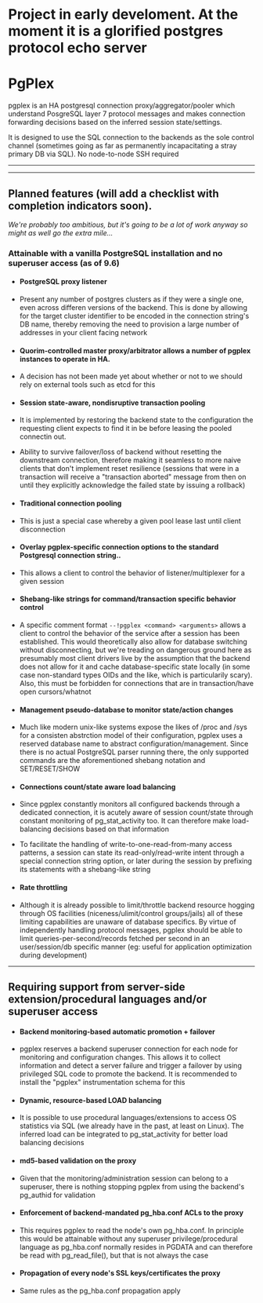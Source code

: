 # Project in early develoment. At the moment it is a glorified postgres protocol echo server




# PgPlex



pgplex is an HA postgresql connection proxy/aggregator/pooler which understand PosgreSQL layer 7 protocol messages and makes connection forwarding decisions based on the inferred session state/settings.

It is designed to use the SQL connection to the backends as the sole control channel (sometimes going as far as permanently incapacitating a stray primary DB via SQL). No node-to-node SSH required

---
---

## Planned features (will add a checklist with completion indicators soon).
_We're probably too ambitious, but it's going to be a lot of work anyway so might as well go the extra mile..._


### Attainable with a vanilla PostgreSQL installation and no superuser access (as of 9.6)

* #### PostgreSQL proxy listener
 * Present any number of postgres clusters as if they were a single one, even across differen versions of the backend. This is done by allowing for the target cluster identifier to be encoded in the connection string's DB name,  thereby removing the need to provision a large number of addresses in your client facing network

* #### Quorim-controlled master proxy/arbitrator allows a number of pgplex instances to operate in HA.
 * A decision has not been made yet about whether or not to we should rely on external tools such as etcd for this

* #### Session state-aware, nondisruptive transaction pooling
 * It is implemented by restoring the backend state to the configuration the requesting client expects to find it in be before leasing the pooled connectin out.
 * Ability to survive failover/loss of backend without resetting the downstream connection, therefore making it seamless to more naive clients that don't implement reset resilience (sessions that were in a transaction will receive a "transaction aborted" message from then on until they explicitly acknowledge the failed state by issuing a rollback)

* #### Traditional connection pooling
 * This is just a special case whereby a given pool lease last until client disconnection


* #### Overlay pgplex-specific connection options to the standard Postgresql connection string..
 *  This allows a client to control the behavior of listener/multiplexer for a given session

* #### Shebang-like strings for command/transaction specific behavior control
 * A specific comment format ```--!pgplex <command> <arguments>``` allows a client to control the behavior of the service after a session has been established. This would theoretically also allow for database switching without disconnecting, but we're treading on dangerous ground here as presumably most client drivers live by the assumption that the backend does not allow for it and cache database-specific state locally (in some case non-standard types OIDs and the like, which is particularily scary). Also, this must be forbidden for connections that are in transaction/have open cursors/whatnot

* #### Management pseudo-database to monitor state/action changes
 * Much like modern unix-like systems expose the likes of /proc and /sys for a consisten abstrction model of their configuration, pgplex uses a reserved database name to abstract configuration/management. Since there is no actual PostgreSQL parser running there, the only supported commands are the aforementioned shebang notation and SET/RESET/SHOW

* #### Connections count/state aware load balancing
 * Since pgplex constantly monitors all configured backends through a dedicated connection, it is acutely aware of session count/state through constant monitoring of pg_stat_activity too. It can therefore make load-balancing decisions based on that information
 * To facilitate the handling of write-to-one-read-from-many access patterns, a session can state its read-only/read-write intent through a special connection string option, or later during the session by prefixing its statements with a shebang-like string

* #### Rate throttling
 * Although it is already possible to limit/throttle backend resource hogging through OS facilities (niceness/ulimit/control groups/jails) all of these limiting capabilities are unaware of database specifics. By virtue of independently handling protocol messages, pgplex should be able to limit queries-per-second/records fetched per second in an user/session/db specific manner (eg: useful for application optimization during development)

---

## Requiring support from server-side extension/procedural languages and/or superuser access

* #### Backend monitoring-based automatic promotion + failover
 *  pgplex reserves a backend superuser connection for each node for monitoring and configuration changes. This allows it to collect information and detect a server failure and trigger a failover by using privileged SQL code to promote the backend. It is recommended to install the "pgplex" instrumentation schema for this

* #### Dynamic, resource-based LOAD balancing
 * It is possible to use procedural languages/extensions to access OS statistics via SQL (we already have in the past, at least on Linux). The inferred load can be integrated to pg_stat_activity for better load balancing decisions

* #### md5-based validation on the proxy
 * Given that the monitoring/administration session can belong to a superuser, there is nothing stopping pgplex from using the backend's pg_authid for validation

* #### Enforcement of backend-mandated pg_hba.conf ACLs to the proxy
 * This requires pgplex to read the node's own pg_hba.conf. In principle this would be attainable without any superuser privilege/procedural language as pg_hba.conf normally resides in PGDATA and can therefore be read with pg_read_file(), but that is not always the case

* #### Propagation of every node's SSL keys/certificates the proxy
 * Same rules as the pg_hba.conf propagation apply
